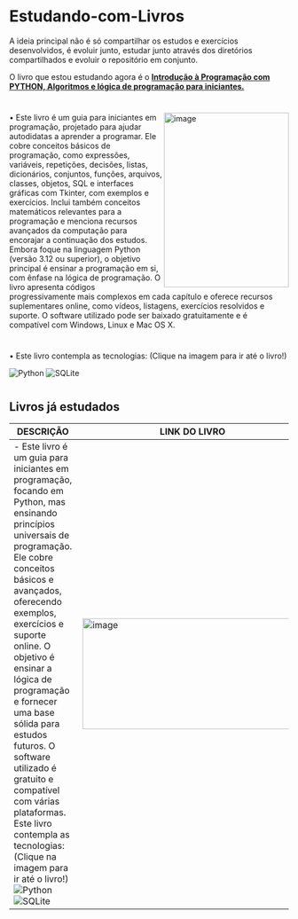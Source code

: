 # Estudando-com-Livros
A ideia principal não é só compartilhar os estudos e exercícios desenvolvidos, é evoluir junto, estudar junto através dos diretórios compartilhados e evoluir o repositório em conjunto.

O livro que estou estudando agora é o <a href='https://github.com/SkippeRBM/Estudando-com-Livros/tree/main/Introdução%20á%20programação%20com%20Python'>**Introdução à Programação com PYTHON, Algoritmos e lógica de programação para iniciantes.**</a>
#
<a href="https://amzn.to/3JLwXNa">
  <img align="right" width="225" height="315" src="https://m.media-amazon.com/images/I/61OKqJ+8AzL._SY466_.jpg" alt="image"> 
</a> 
 • Este livro é um guia para iniciantes em programação, projetado para ajudar autodidatas a aprender a programar. Ele cobre conceitos básicos de programação, como expressões, variáveis, repetições, decisões, listas, dicionários, conjuntos, funções, arquivos, classes, objetos, SQL e interfaces gráficas com Tkinter, com exemplos e exercícios. Inclui também conceitos matemáticos relevantes para a programação e menciona recursos avançados da computação para encorajar a continuação dos estudos. Embora foque na linguagem Python (versão 3.12 ou superior), o objetivo principal é ensinar a programação em si, com ênfase na lógica de programação. O livro apresenta códigos progressivamente mais complexos em cada capítulo e oferece recursos suplementares online, como vídeos, listagens, 
 exercícios resolvidos e suporte. O software utilizado pode ser baixado gratuitamente e é compatível com Windows, Linux e Mac OS X.

#

• Este livro contempla as tecnologias: (Clique na imagem para ir até o livro!)
 
![Python](https://img.shields.io/badge/Python-14354C?style=for-the-badge&logo=python&logoColor=white)
![SQLite](https://img.shields.io/badge/Sqlite-003B57?style=for-the-badge&logo=sqlite&logoColor=white)
#
## Livros já estudados
| DESCRIÇÃO | LINK DO LIVRO | 
| - | - |
| - Este livro é um guia para iniciantes em programação, focando em Python, mas ensinando princípios universais de programação. Ele cobre conceitos básicos e avançados, oferecendo exemplos, exercícios e suporte online. O objetivo é ensinar a lógica de programação e fornecer uma base sólida para estudos futuros. O software utilizado é gratuito e compatível com várias plataformas. Este livro contempla as tecnologias:  (Clique na imagem para ir até o livro!) <br>![Python](https://img.shields.io/badge/Python-14354C?style=for-the-badge&logo=python&logoColor=white)  ![SQLite](https://img.shields.io/badge/Sqlite-003B57?style=for-the-badge&logo=sqlite&logoColor=white)</br> | <a href="https://amzn.to/3JLwXNa"> <img align="right" width="400" height="200" src="https://m.media-amazon.com/images/I/61OKqJ+8AzL._SY466_.jpg" alt="image">  </a> |
